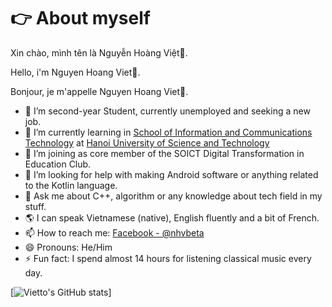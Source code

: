 # 👉 About myself
Xin chào, mình tên là Nguyễn Hoàng Việt👋. 

Hello, i'm Nguyen Hoang Viet👋. 

Bonjour, je m'appelle Nguyen Hoang Viet👋.

<!--
**vitegod/vitegod** is a ✨ _special_ ✨ repository because its `README.md` (this file) appears on your GitHub profile.

Here are some ideas to get you started:
-->
- 🔭 I’m second-year Student, currently unemployed and seeking a new job.
- 🌱 I’m currently learning in [School of Information and Communications Technology](https://soict.hust.edu.vn/en/) at [Hanoi University of Science and Technology](https://hust.edu.vn/en/)
- 👯 I’m joining as core member of the SOICT Digital Transformation in Education Club.
- 🤔 I’m looking for help with making Android software or anything related to the Kotlin language.
- 💬 Ask me about C++, algorithm or any knowledge about tech field in my stuff.
- 🌎 I can speak Vietnamese (native), English fluently and a bit of French.
- 📫 How to reach me: [Facebook - @nhvbeta](https://www.facebook.com/nhvbeta/)
- 😄 Pronouns: He/Him
- ⚡ Fun fact: I spend almost 14 hours for listening classical music every day.

[![Vietto's GitHub stats](https://github-readme-stats.vercel.app/api?username=vitegod&theme=radical)]
